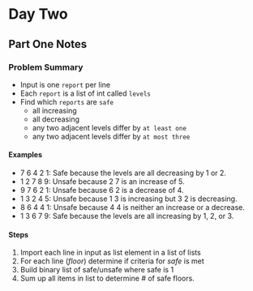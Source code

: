 # Day Two

## Part One Notes

### Problem Summary

- Input is one `report` per line
- Each `report` is a list of int called `levels`
- Find which `reports` are `safe`
  - all increasing
  - all decreasing
  - any two adjacent levels differ by `at least one`
  - any two adjacent levels differ by `at most three`

#### Examples
- 7 6 4 2 1: Safe because the levels are all decreasing by 1 or 2.
- 1 2 7 8 9: Unsafe because 2 7 is an increase of 5.
- 9 7 6 2 1: Unsafe because 6 2 is a decrease of 4.
- 1 3 2 4 5: Unsafe because 1 3 is increasing but 3 2 is decreasing.
- 8 6 4 4 1: Unsafe because 4 4 is neither an increase or a decrease.
- 1 3 6 7 9: Safe because the levels are all increasing by 1, 2, or 3.

#### Steps

1. Import each line in input as list element in a list of lists
2. For each line (_floor_) determine if criteria for _safe_ is met
3. Build binary list of safe/unsafe where safe is 1
4. Sum up all items in list to determine # of safe floors.